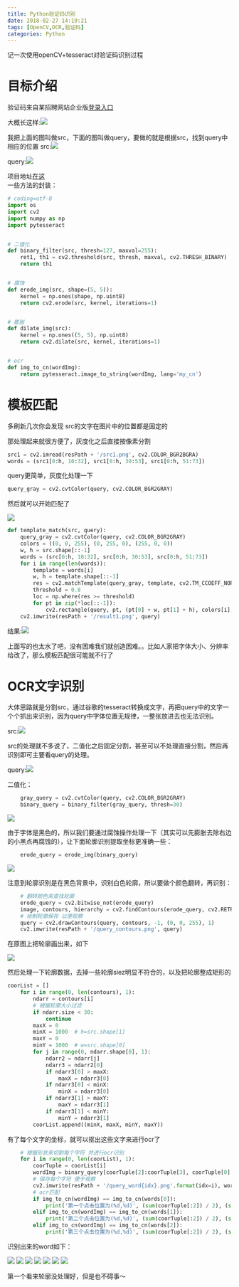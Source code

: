 ```yaml
---
title: Python验证码识别  
date: 2018-02-27 14:19:21
tags: [OpenCV,OCR,验证码]  
categories: Python
---
```


记一次使用openCV+tesseract对验证码识别过程
<!-- more -->  
# 目标介绍

验证码来自某招聘网站企业版[登录入口](https://passport.zhaopin.com/org/login)

大概长这样:![](http://owu391pls.bkt.clouddn.com/yanzhenma.png)

我把上面的图叫做src，下面的图叫做query，要做的就是根据src，找到query中相应的位置
src:![](http://owu391pls.bkt.clouddn.com/src1.png)

query:![](http://owu391pls.bkt.clouddn.com/query1.png)


项目地址[在这](https://github.com/MelonWXD/VerificationMatcher)  
一些方法的封装：

```python
# coding=utf-8
import os
import cv2
import numpy as np
import pytesseract


# 二值化
def binary_filter(src, thresh=127, maxval=255):
    ret1, th1 = cv2.threshold(src, thresh, maxval, cv2.THRESH_BINARY)
    return th1


# 腐蚀
def erode_img(src, shape=(5, 5)):
    kernel = np.ones(shape, np.uint8)
    return cv2.erode(src, kernel, iterations=1)


# 膨胀
def dilate_img(src):
    kernel = np.ones((5, 5), np.uint8)
    return cv2.dilate(src, kernel, iterations=1)


# ocr
def img_to_cn(wordImg):
    return pytesseract.image_to_string(wordImg, lang='my_cn')
```





# 模板匹配

多刷新几次你会发现 src的文字在图片中的位置都是固定的 

那处理起来就很方便了，灰度化之后直接按像素分割

```python
src1 = cv2.imread(resPath + '/src1.png', cv2.COLOR_BGR2BGRA)
words = (src1[0:h, 10:32], src1[0:h, 30:53], src1[0:h, 51:73])
```

query更简单，灰度化处理一下

```python
query_gray = cv2.cvtColor(query, cv2.COLOR_BGR2GRAY)	
```

然后就可以开始匹配了

![](https://ss0.bdstatic.com/70cFvHSh_Q1YnxGkpoWK1HF6hhy/it/u=517938955,2498068913&fm=27&gp=0.jpg)



```python
def template_match(src, query):
    query_gray = cv2.cvtColor(query, cv2.COLOR_BGR2GRAY)
    colors = ((0, 0, 255), (0, 255, 0), (255, 0, 0))
    w, h = src.shape[::-1]
    words = (src[0:h, 10:32], src[0:h, 30:53], src[0:h, 51:73])
    for i in range(len(words)):
        template = words[i]
        w, h = template.shape[::-1]
        res = cv2.matchTemplate(query_gray, template, cv2.TM_CCOEFF_NORMED)
        threshold = 0.8
        loc = np.where(res >= threshold)
        for pt in zip(*loc[::-1]):
            cv2.rectangle(query, pt, (pt[0] + w, pt[1] + h), colors[i], 2)
    cv2.imwrite(resPath + '/result1.png', query)
```

结果:![](http://owu391pls.bkt.clouddn.com/result1.png)





上面写的也太水了吧，没有困难我们就创造困难。。比如人家把字体大小、分辨率给改了，那么模板匹配很可能就不行了

# OCR文字识别

大体思路就是分割src，通过谷歌的tesseract转换成文字，再把query中的文字一个个抓出来识别，因为query中字体位置无规律，一整张放进去也无法识别。

src:![](http://owu391pls.bkt.clouddn.com/src2.png)

src的处理就不多说了，二值化之后固定分割，甚至可以不处理直接分割，然后再识别即可主要看query的处理。

query:![](http://owu391pls.bkt.clouddn.com/query2.png)

二值化：

```python
    gray_query = cv2.cvtColor(query, cv2.COLOR_BGR2GRAY)
    binary_query = binary_filter(gray_query, thresh=30)
```

![](http://owu391pls.bkt.clouddn.com/query_binary.png)

由于字体是黑色的，所以我们要通过腐蚀操作处理一下（其实可以先膨胀去除右边的小黑点再腐蚀的），让下面轮廓识别提取坐标更准确一些：

```python
	erode_query = erode_img(binary_query)
```



![](http://owu391pls.bkt.clouddn.com/query_erode.png)

注意到轮廓识别是在黑色背景中，识别白色轮廓，所以要做个颜色翻转，再识别：

```python
    # 翻转颜色来查找轮廓
    erode_query = cv2.bitwise_not(erode_query)
    image, contours, hierarchy = cv2.findContours(erode_query, cv2.RETR_TREE, cv2.CHAIN_APPROX_SIMPLE)
    # 绘制轮廓保存 以便观察
    query = cv2.drawContours(query, contours, -1, (0, 0, 255), 1)
    cv2.imwrite(resPath + '/query_contours.png', query)
```

在原图上把轮廓画出来，如下

![](http://owu391pls.bkt.clouddn.com/query_contours.png)



然后处理一下轮廓数据，去掉一些轮廓siez明显不符合的，以及把轮廓整成矩形的

```python
coorList = []
    for i in range(0, len(contours), 1):
        ndarr = contours[i]
        # 根据轮廓大小过滤
        if ndarr.size < 30:
            continue
        maxX = 0
        minX = 1000  # h=src.shape[1]
        maxY = 0
        minY = 1000  # w=src.shape[0]
        for j in range(0, ndarr.shape[0], 1):
            ndarr2 = ndarr[j]
            ndarr3 = ndarr2[0]
            if ndarr3[0] > maxX:
                maxX = ndarr3[0]
            if ndarr3[0] < minX:
                minX = ndarr3[0]
            if ndarr3[1] > maxY:
                maxY = ndarr3[1]
            if ndarr3[1] < minY:
                minY = ndarr3[1]
        coorList.append((minX, maxX, minY, maxY))
```

有了每个文字的坐标，就可以抠出这些文字来进行ocr了

```python
    # 根据形状来切割每个字符 并进行ocr识别
    for i in range(0, len(coorList), 1):
        coorTuple = coorList[i]
        wordImg = binary_query[coorTuple[2]:coorTuple[3], coorTuple[0]:coorTuple[1]]
        # 保存每个字符 便于观察
        cv2.imwrite(resPath + '/query_word{idx}.png'.format(idx=i), wordImg)
        # ocr匹配
        if img_to_cn(wordImg) == img_to_cn(words[0]):
            print('第一个点击位置为(%d,%d)', (sum(coorTuple[:2]) / 2), (sum(coorTuple[2:]) / 2))
        elif img_to_cn(wordImg) == img_to_cn(words[1]):
            print('第二个点击位置为(%d,%d)', (sum(coorTuple[:2]) / 2), (sum(coorTuple[2:]) / 2))
        elif img_to_cn(wordImg) == img_to_cn(words[2]):
            print('第三个点击位置为(%d,%d)', (sum(coorTuple[:2]) / 2), (sum(coorTuple[2:]) / 2))
```

识别出来的word如下：

![](http://owu391pls.bkt.clouddn.com/query_word0.png)
![](http://owu391pls.bkt.clouddn.com/query_word1.png)
![](http://owu391pls.bkt.clouddn.com/query_word2.png)
![](http://owu391pls.bkt.clouddn.com/query_word3.png)
![](http://owu391pls.bkt.clouddn.com/query_word4.png)
![](http://owu391pls.bkt.clouddn.com/query_word5.png)
![](http://owu391pls.bkt.clouddn.com/query_word6.png)

第一个看来轮廓没处理好，但是也不碍事～
